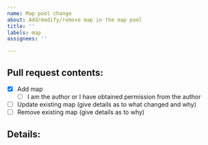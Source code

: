 ```yaml
---
name: Map pool change
about: Add/modify/remove map in the map pool
title: ''
labels: map
assignees: ''

---
```


## Pull request contents:
- [x] Add map
    - [ ] I am the author or I have obtained permission from the author
- [ ] Update existing map (give details as to what changed and why)
- [ ] Remove existing map (give details as to why)

## Details:

